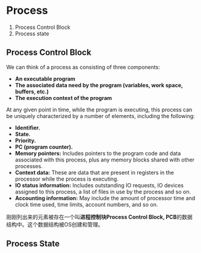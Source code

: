 # Process

1. Process Control Block
2. Process state

## Process Control Block
We can think of a process as consisting of three components:
- **An executable program**
- **The associated data need by the program (variables, work space, buffers, etc.)**
- **The execution context of the program**

At any given point in time, while the program is executing, this process can be uniquely characterized by a number of elements, including the following:
- **Identifier.**
- **State.**
- **Priority.**
- **PC (program counter).**
- **Memory pointers:** Includes pointers to the program code and data associated with this process, plus any memory blocks shared with other processes.
- **Context data:** These are data that are present in registers in the processor while the process is executing.
- **IO status information:** Includes outstanding IO requests, IO devices assigned to this process, a list of files in use by the process and so on.
- **Accounting information:** May include the amount of processor time and clock time used, time limits, account numbers, and so on.

刚刚列出来的元素被存在一个叫**进程控制块Process Control Block, PCB**的数据结构中。这个数据结构被OS创建和管理。


## Process State 


